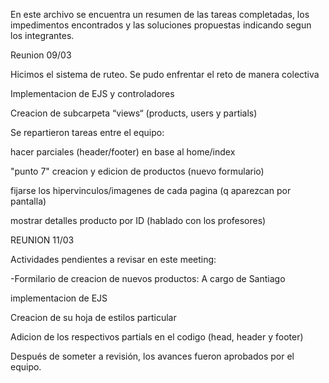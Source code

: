 En este archivo se encuentra un resumen de las tareas completadas, los impedimentos encontrados y las soluciones propuestas indicando segun los integrantes.

Reunion 09/03

Hicimos el sistema de ruteo. Se pudo enfrentar el reto de manera colectiva

Implementacion de EJS y controladores

Creacion de subcarpeta “views“ (products, users y partials)

Se repartieron tareas entre el equipo:

hacer parciales (header/footer) en base al home/index

"punto 7" creacion y edicion de productos (nuevo formulario)

fijarse los hipervinculos/imagenes de cada pagina (q aparezcan por pantalla)

mostrar detalles producto por ID (hablado con los profesores)

REUNION 11/03

Actividades pendientes a revisar en este meeting:

-Formilario de creacion de nuevos productos: A cargo de Santiago

implementacion de EJS

Creacion de su hoja de estilos particular

Adicion de los respectivos partials en el codigo (head, header y footer)

Después de someter a revisión, los avances fueron aprobados por el equipo.
